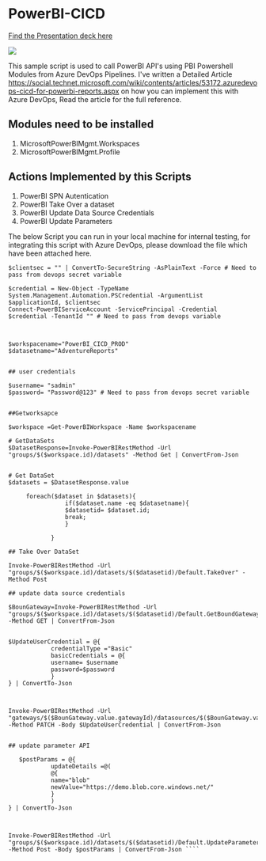 # PowerBI-CICD

[Find the Presentation deck here](https://github.com/jayendranarumugam/PowerBI-CICD/blob/master/CICD%20for%20PowerBI%20Reports.pdf)

![](https://social.technet.microsoft.com/wiki/cfs-filesystemfile.ashx/__key/communityserver-components-imagefileviewer/communityserver-wikis-components-files-00-00-00-00-05/1222.Feature.jpg_2D00_550x0.jpg)

This sample script is used to call PowerBI API's using PBI Powershell Modules from Azure DevOps Pipelines. I've written a Detailed Article https://social.technet.microsoft.com/wiki/contents/articles/53172.azuredevops-cicd-for-powerbi-reports.aspx on how you can implement this with Azure DevOps, Read the article for the full reference.

 

## Modules need to be installed 



1. MicrosoftPowerBIMgmt.Workspaces
2. MicrosoftPowerBIMgmt.Profile
 

## Actions Implemented by this Scripts

1. PowerBI SPN Autentication
2. PowerBI Take Over a dataset
3. PowerBI  Update Data Source Credentials
4. PowerBI  Update Parameters


The below Script you can run in your local machine for internal testing, for integrating this script with Azure DevOps, please download the file which have been attached here.


````$applicationId = "" # Need to pass the clientid from devops variable 
$clientsec = "" | ConvertTo-SecureString -AsPlainText -Force # Need to pass from devops secret variable 
 
$credential = New-Object -TypeName System.Management.Automation.PSCredential -ArgumentList $applicationId, $clientsec 
Connect-PowerBIServiceAccount -ServicePrincipal -Credential $credential -TenantId "" # Need to pass from devops variable  
 
 
 
$workspacename="PowerBI_CICD_PROD" 
$datasetname="AdventureReports" 
 
 
## user credentials 
 
$username= "sadmin" 
$password= "Password@123" # Need to pass from devops secret variable  
 
 
##Getworksapce 
 
$workspace =Get-PowerBIWorkspace -Name $workspacename 
 
# GetDataSets 
$DatasetResponse=Invoke-PowerBIRestMethod -Url "groups/$($workspace.id)/datasets" -Method Get | ConvertFrom-Json 
 
 
# Get DataSet 
$datasets = $DatasetResponse.value 
 
     foreach($dataset in $datasets){ 
                if($dataset.name -eq $datasetname){ 
                $datasetid= $dataset.id; 
                break; 
                } 
 
            } 
 
## Take Over DataSet 
 
Invoke-PowerBIRestMethod -Url "groups/$($workspace.id)/datasets/$($datasetid)/Default.TakeOver" -Method Post 
 
## update data source credentials 
 
$BounGateway=Invoke-PowerBIRestMethod -Url "groups/$($workspace.id)/datasets/$($datasetid)/Default.GetBoundGatewayDataSources" -Method GET | ConvertFrom-Json 
 
 
$UpdateUserCredential = @{ 
            credentialType ="Basic" 
            basicCredentials = @{             
            username= $username 
            password=$password 
            } 
} | ConvertTo-Json 
 
 
 
Invoke-PowerBIRestMethod -Url "gateways/$($BounGateway.value.gatewayId)/datasources/$($BounGateway.value.id)" -Method PATCH -Body $UpdateUserCredential | ConvertFrom-Json 
 
 
## update parameter API 
 
   $postParams = @{ 
            updateDetails =@( 
            @{ 
            name="blob" 
            newValue="https://demo.blob.core.windows.net/" 
            } 
            ) 
} | ConvertTo-Json 
 
 
 
Invoke-PowerBIRestMethod -Url "groups/$($workspace.id)/datasets/$($datasetid)/Default.UpdateParameters" -Method Post -Body $postParams | ConvertFrom-Json ````
 

 

 

